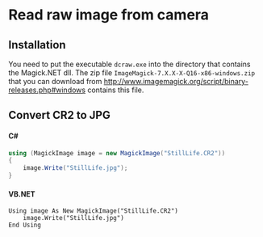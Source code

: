# Read raw image from camera

## Installation
You need to put the executable `dcraw.exe` into the directory that contains the Magick.NET dll. The zip file `ImageMagick-7.X.X-X-Q16-x86-windows.zip`
that you can download from http://www.imagemagick.org/script/binary-releases.php#windows contains this file.

## Convert CR2 to JPG

#### C#
```C#
using (MagickImage image = new MagickImage("StillLife.CR2"))
{
    image.Write("StillLife.jpg");
}
```

#### VB.NET
```VB.NET
Using image As New MagickImage("StillLife.CR2")
    image.Write("StillLife.jpg")
End Using
```